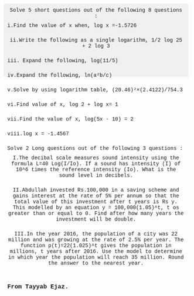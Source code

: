 
<!DOCTYPE html>
<html lang="en">
<head>
  <meta charset="UTF-8" />
  <meta name="viewport" content="width=device-width, initial-scale=1.0"/>
  <title>Test For Pre-9th</title>
  <style>
body {
      display: flex;
      flex-wrap: wrap;
      gap: 10px;
      padding: 20px;
      font-family: Courier New;
      width: 600px;
      height: 200px;
      border: 2 solid #333;
      display: flex;
      justify-content: left;
      align-items: center;
      text-align: center;
      background-color: #f0f0f0;
      box-sizing: border-box;
      padding: 10px;
      margin: 10px
                  }
          . section { 
            background: #fff;
            padding: 15px;
            margin-bottom: 20px;
            border-left: 6px solid #5a2a83;
            border-right: 6px solid #5a2a83;
            border-top: 6px solid #271223;
            border-bottom:6px solid #271223;
            box-shadow: 2px 2px 10px rgba(0,0,0,0.1);
        }
  </style>
</head>
<body> 
  <div class="section"
  <h1>Solve 5 short questions out of the following 8 questions :</h1>
  </div>
  <div class="section"
  <p>i.Find the value of x when, log x =-1.5726</p>
  </div>
  <div class="section"
  <p>ii.Write the following as a single logarithm, 1/2 log 25 + 2 log 3</p>
  </div>
  <div class="section"
  <p>iii. Expand the following, log(11/5)</p>
  </div>
  <div class="section"
  <p>iv.Expand the following, ln(a²b/c)</p>
  </div>
  <div class="section"
  <p>v.Solve by using logarithm table, (20.46)²×(2.4122)/754.3</p>
  </div>
  <div class="section"
  <p>vi.Find value of x, log 2 + log x= 1</p>
  </div>
  <div class="section"
  <p>vii.Find the value of x, log(5x - 10) = 2</p>
  </div>
  <div class="section"
  <p>viii.log x = -1.4567</p>
  </div>
  <div class="section"
  <h1>Solve 2  Long questions out of the following 3 questions :</h1>
  </div>
  <div class="section"
  <p>I.The decibal scale measures sound intensity using the formula L=40 Log(I/Io). If a sound has intensity (I) of 10^6 times the reference intensity (Io). What is the sound level in decibels.</p>
  </div>
  <div class="section"
  <p>II.Abdullah invested Rs.100,000 in a saving scheme and gains interest at the rate of 5% per annum so that the total value of this investment after t years is Rs y. This modelled by an equation y = 100,000(1.05)^t, t os greater than or equal to 0. Find after how many years the investment will be double.</p>
  </div>
  <div class="section"
  <p>III.In the year 2016, the population of a city was 22 million and was growing at the rate of 2.5% per year. The function p(t)=22(1.025)^t gives the population in millions, t years after 2016. Use the model to determine in which year the population will reach 35 million. Round the answer to the nearest year.</p>
  </div>
  <h3>From Tayyab Ejaz.</h3>
</body>
</html>

